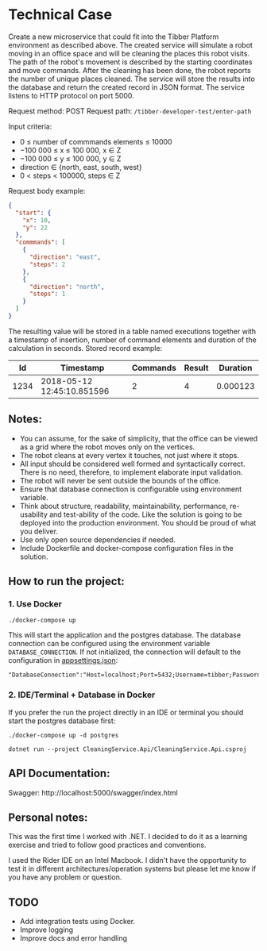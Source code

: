 # Technical Case

Create a new microservice that could fit into the Tibber Platform environment as described above. 
The created service will simulate a robot moving in an office space and will be cleaning the places this robot visits. 
The path of the robot's movement is described by the starting coordinates and move commands. 
After the cleaning has been done, the robot reports the number of unique places cleaned. 
The service will store the results into the database and return the created record in JSON format. 
The service listens to HTTP protocol on port 5000.

Request method: POST
Request path: `/tibber-developer-test/enter-path` 

Input criteria:
- 0 ≤ number of commmands elements ≤ 10000
- −100 000 ≤ x ≤ 100 000, x ∈ Z
- −100 000 ≤ y ≤ 100 000, y ∈ Z
- direction ∈ {north, east, south, west}
- 0 < steps < 100000, steps ∈ Z

Request body example:
```json
{
  "start": {
    "x": 10,
    "y": 22
  },
  "commmands": [
    {
      "direction": "east",
      "steps": 2
    },
    {
      "direction": "north",
      "steps": 1
    }
  ]
}
```
The resulting value will be stored in a table named executions together with a timestamp of insertion, number of command elements and duration of the calculation in seconds.
Stored record example:

| Id | Timestamp | Commands | Result | Duration |
|----|-----------|----------|--------|----------|
| 1234| 2018-05-12 12:45:10.851596 | 2 | 4 | 0.000123|


## Notes:

- You can assume, for the sake of simplicity, that the office can be viewed as a grid where the robot moves only on the vertices.
- The robot cleans at every vertex it touches, not just where it stops.
- All input should be considered well formed and syntactically correct. There is no
need, therefore, to implement elaborate input validation.
- The robot will never be sent outside the bounds of the office.
- Ensure that database connection is configurable using environment variable. 
- Think about structure, readability, maintainability, performance, re-usability and
test-ability of the code. Like the solution is going to be deployed into the
production environment. You should be proud of what you deliver.
- Use only open source dependencies if needed.
- Include Dockerfile and docker-compose configuration files in the solution.


## How to run the project:
### 1. Use Docker

    ./docker-compose up

This will start the application and the postgres database.
The database connection can be configured using the environment variable `DATABASE_CONNECTION`. If not initialized, the connection will default to the configuration in [appsettings.json](CleaningService.Api/appsettings.json):

    "DatabaseConnection":"Host=localhost;Port=5432;Username=tibber;Password=tibber;Database=tibber",


### 2. IDE/Terminal + Database in Docker
If you prefer the run the project directly in an IDE or terminal you should start the postgres database first:
    
    ./docker-compose up -d postgres

    dotnet run --project CleaningService.Api/CleaningService.Api.csproj

## API Documentation:
Swagger: http://localhost:5000/swagger/index.html

## Personal notes:

This was the first time I worked with .NET. I decided to do it as a learning exercise and tried to follow good practices and conventions.

I used the Rider IDE on an Intel Macbook. I didn't have the opportunity to test it in different architectures/operation systems but please let me know if you have any problem or question.

## TODO
- Add integration tests using Docker.
- Improve logging
- Improve docs and error handling
    
    
